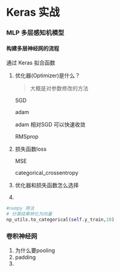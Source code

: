 # Keras 实战

### MLP 多层感知机模型

#### 构建多层神经网的流程



通过 Keras 拟合函数









1. 优化器(Optimizer)是什么？

   > 大概是对参数修改的方法

   SGD

   adam

   adam 相对SGD 可以快速收敛

   RMSprop

2. 损失函数loss

   MSE

   categorical_crossentropy

3. 优化器和损失函数怎么选择

4. ​



~~~python
#numpy 用法
# 分类结果转化为向量
np_utils.to_categorical(self.y_train,10)
~~~



### 卷积神经网

1. 为什么要pooling 
2. padding
3. ​